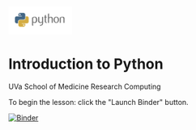 <img src="images/python-logo-master.png" style="width:25%;height:25%"></img>

# Introduction to Python

UVa School of Medicine Research Computing

To begin the lesson: click the "Launch Binder" button.

[![Binder](https://mybinder.org/badge.svg)](https://mybinder.org/v2/gh/uvasomrc/intro-python/master?filepath=Intro_Python.ipynb)